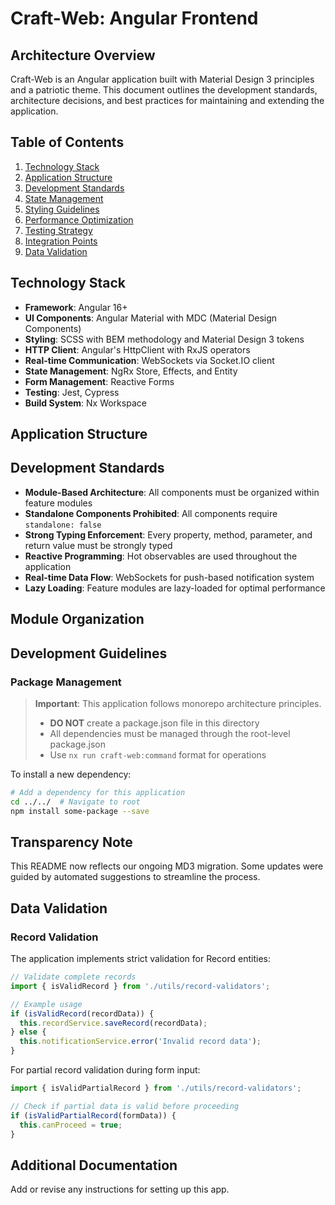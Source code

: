 # Craft-Web: Angular Frontend

## Architecture Overview

Craft-Web is an Angular application built with Material Design 3 principles and a patriotic theme. This document outlines the development standards, architecture decisions, and best practices for maintaining and extending the application.

## Table of Contents

1. [Technology Stack](#technology-stack)
2. [Application Structure](#application-structure)
3. [Development Standards](#development-standards)
4. [State Management](#state-management)
5. [Styling Guidelines](#styling-guidelines)
6. [Performance Optimization](#performance-optimization)
7. [Testing Strategy](#testing-strategy)
8. [Integration Points](#integration-points)
9. [Data Validation](#data-validation)

## Technology Stack

- **Framework**: Angular 16+
- **UI Components**: Angular Material with MDC (Material Design Components)
- **Styling**: SCSS with BEM methodology and Material Design 3 tokens
- **HTTP Client**: Angular's HttpClient with RxJS operators
- **Real-time Communication**: WebSockets via Socket.IO client
- **State Management**: NgRx Store, Effects, and Entity
- **Form Management**: Reactive Forms
- **Testing**: Jest, Cypress
- **Build System**: Nx Workspace

## Application Structure

## Development Standards

- **Module-Based Architecture**: All components must be organized within feature modules
- **Standalone Components Prohibited**: All components require `standalone: false`
- **Strong Typing Enforcement**: Every property, method, parameter, and return value must be strongly typed
- **Reactive Programming**: Hot observables are used throughout the application
- **Real-time Data Flow**: WebSockets for push-based notification system
- **Lazy Loading**: Feature modules are lazy-loaded for optimal performance

## Module Organization

## Development Guidelines

### Package Management

> **Important**: This application follows monorepo architecture principles. 
> - **DO NOT** create a package.json file in this directory
> - All dependencies must be managed through the root-level package.json
> - Use `nx run craft-web:command` format for operations

To install a new dependency:
```bash
# Add a dependency for this application
cd ../../  # Navigate to root
npm install some-package --save
```

## Transparency Note
This README now reflects our ongoing MD3 migration. Some updates were guided by automated suggestions to streamline the process.

## Data Validation

### Record Validation

The application implements strict validation for Record entities:

```typescript
// Validate complete records
import { isValidRecord } from './utils/record-validators';

// Example usage
if (isValidRecord(recordData)) {
  this.recordService.saveRecord(recordData);
} else {
  this.notificationService.error('Invalid record data');
}
```

For partial record validation during form input:

```typescript
import { isValidPartialRecord } from './utils/record-validators';

// Check if partial data is valid before proceeding
if (isValidPartialRecord(formData)) {
  this.canProceed = true;
}
```

## Additional Documentation
Add or revise any instructions for setting up this app.

